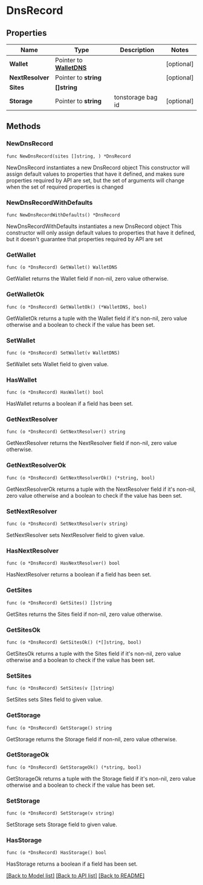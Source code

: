 # DnsRecord

## Properties

Name | Type | Description | Notes
------------ | ------------- | ------------- | -------------
**Wallet** | Pointer to [**WalletDNS**](WalletDNS.md) |  | [optional] 
**NextResolver** | Pointer to **string** |  | [optional] 
**Sites** | **[]string** |  | 
**Storage** | Pointer to **string** | tonstorage bag id | [optional] 

## Methods

### NewDnsRecord

`func NewDnsRecord(sites []string, ) *DnsRecord`

NewDnsRecord instantiates a new DnsRecord object
This constructor will assign default values to properties that have it defined,
and makes sure properties required by API are set, but the set of arguments
will change when the set of required properties is changed

### NewDnsRecordWithDefaults

`func NewDnsRecordWithDefaults() *DnsRecord`

NewDnsRecordWithDefaults instantiates a new DnsRecord object
This constructor will only assign default values to properties that have it defined,
but it doesn't guarantee that properties required by API are set

### GetWallet

`func (o *DnsRecord) GetWallet() WalletDNS`

GetWallet returns the Wallet field if non-nil, zero value otherwise.

### GetWalletOk

`func (o *DnsRecord) GetWalletOk() (*WalletDNS, bool)`

GetWalletOk returns a tuple with the Wallet field if it's non-nil, zero value otherwise
and a boolean to check if the value has been set.

### SetWallet

`func (o *DnsRecord) SetWallet(v WalletDNS)`

SetWallet sets Wallet field to given value.

### HasWallet

`func (o *DnsRecord) HasWallet() bool`

HasWallet returns a boolean if a field has been set.

### GetNextResolver

`func (o *DnsRecord) GetNextResolver() string`

GetNextResolver returns the NextResolver field if non-nil, zero value otherwise.

### GetNextResolverOk

`func (o *DnsRecord) GetNextResolverOk() (*string, bool)`

GetNextResolverOk returns a tuple with the NextResolver field if it's non-nil, zero value otherwise
and a boolean to check if the value has been set.

### SetNextResolver

`func (o *DnsRecord) SetNextResolver(v string)`

SetNextResolver sets NextResolver field to given value.

### HasNextResolver

`func (o *DnsRecord) HasNextResolver() bool`

HasNextResolver returns a boolean if a field has been set.

### GetSites

`func (o *DnsRecord) GetSites() []string`

GetSites returns the Sites field if non-nil, zero value otherwise.

### GetSitesOk

`func (o *DnsRecord) GetSitesOk() (*[]string, bool)`

GetSitesOk returns a tuple with the Sites field if it's non-nil, zero value otherwise
and a boolean to check if the value has been set.

### SetSites

`func (o *DnsRecord) SetSites(v []string)`

SetSites sets Sites field to given value.


### GetStorage

`func (o *DnsRecord) GetStorage() string`

GetStorage returns the Storage field if non-nil, zero value otherwise.

### GetStorageOk

`func (o *DnsRecord) GetStorageOk() (*string, bool)`

GetStorageOk returns a tuple with the Storage field if it's non-nil, zero value otherwise
and a boolean to check if the value has been set.

### SetStorage

`func (o *DnsRecord) SetStorage(v string)`

SetStorage sets Storage field to given value.

### HasStorage

`func (o *DnsRecord) HasStorage() bool`

HasStorage returns a boolean if a field has been set.


[[Back to Model list]](../README.md#documentation-for-models) [[Back to API list]](../README.md#documentation-for-api-endpoints) [[Back to README]](../README.md)


